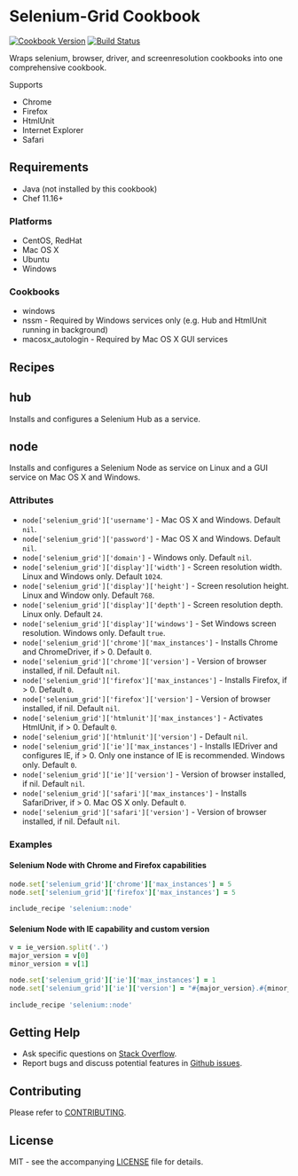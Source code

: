 # Selenium-Grid Cookbook

[![Cookbook Version](http://img.shields.io/cookbook/v/selenium_grid.svg?style=flat-square)][supermarket]
[![Build Status](http://img.shields.io/travis/dhoer/chef-selenium_grid.svg?style=flat-square)][travis]

[supermarket]: https://supermarket.chef.io/cookbooks/selenium_grid
[travis]: https://travis-ci.org/dhoer/chef-selenium_grid

Wraps selenium, browser, driver, and screenresolution cookbooks into one comprehensive cookbook.

Supports

- Chrome
- Firefox
- HtmlUnit
- Internet Explorer
- Safari

## Requirements

- Java (not installed by this cookbook)
- Chef 11.16+ 

### Platforms

- CentOS, RedHat
- Mac OS X
- Ubuntu
- Windows

### Cookbooks

- windows
- nssm - Required by Windows services only (e.g. Hub and HtmlUnit running in background)
- macosx_autologin - Required by Mac OS X GUI services 

## Recipes

## hub

Installs and configures a Selenium Hub as a service.

## node

Installs and configures a Selenium Node as service on Linux and a GUI service on Mac OS X and Windows.

### Attributes

- `node['selenium_grid']['username']` - Mac OS X and Windows. Default `nil`.
- `node['selenium_grid']['password']` - Mac OS X and Windows. Default `nil`.
- `node['selenium_grid']['domain']` - Windows only. Default `nil`.
- `node['selenium_grid']['display']['width']` - Screen resolution width. Linux and Windows only. Default `1024`.
- `node['selenium_grid']['display']['height']` - Screen resolution height. Linux and Window only. Default `768`.
- `node['selenium_grid']['display']['depth']` - Screen resolution depth. Linux only. Default `24`.
- `node['selenium_grid']['display']['windows']` - Set Windows screen resolution. Windows only. Default `true`.
- `node['selenium_grid']['chrome']['max_instances']` - Installs Chrome and ChromeDriver, if > 0. Default `0`.
- `node['selenium_grid']['chrome']['version']` - Version of browser installed, if nil. Default `nil`.
- `node['selenium_grid']['firefox']['max_instances']` - Installs Firefox, if > 0. Default `0`.
- `node['selenium_grid']['firefox']['version']` - Version of browser installed, if nil. Default `nil`.
- `node['selenium_grid']['htmlunit']['max_instances']` - Activates HtmlUnit, if > 0. Default `0`.
- `node['selenium_grid']['htmlunit']['version']` - Default `nil`.
- `node['selenium_grid']['ie']['max_instances']` - Installs IEDriver and configures IE, if > 0. Only one instance
of IE is recommended. Windows only. Default `0`.
- `node['selenium_grid']['ie']['version']` - Version of browser installed, if nil. Default `nil`.
- `node['selenium_grid']['safari']['max_instances']` - Installs SafariDriver, if > 0. Mac OS X only. Default `0`.
- `node['selenium_grid']['safari']['version']` - Version of browser installed, if nil. Default `nil`.
    
### Examples

#### Selenium Node with Chrome and Firefox capabilities

```ruby
node.set['selenium_grid']['chrome']['max_instances'] = 5
node.set['selenium_grid']['firefox']['max_instances'] = 5
  
include_recipe 'selenium::node'
```

#### Selenium Node with IE capability and custom version

```ruby
v = ie_version.split('.')
major_version = v[0]
minor_version = v[1]

node.set['selenium_grid']['ie']['max_instances'] = 1
node.set['selenium_grid']['ie']['version'] = "#{major_version}.#{minor_version}"
  
include_recipe 'selenium::node'
```

## Getting Help

- Ask specific questions on [Stack Overflow](http://stackoverflow.com/questions/tagged/selenium).
- Report bugs and discuss potential features in [Github issues](https://github.com/dhoer/chef-selenium_grid/issues).

## Contributing

Please refer to [CONTRIBUTING](https://github.com/dhoer/chef-selenium_grid/blob/master/CONTRIBUTING.md).

## License

MIT - see the accompanying [LICENSE](https://github.com/dhoer/chef-selenium_grid/blob/master/LICENSE.md) file for details.

